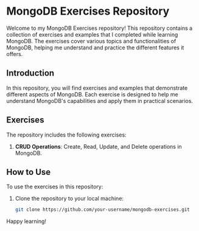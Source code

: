 # MongoDB Exercises Repository

Welcome to my MongoDB Exercises repository! This repository contains a collection of exercises and examples that I completed while learning MongoDB. The exercises cover various topics and functionalities of MongoDB, helping me understand and practice the different features it offers.


## Introduction
In this repository, you will find exercises and examples that demonstrate different aspects of MongoDB. Each exercise is designed to help me understand MongoDB's capabilities and apply them in practical scenarios.

## Exercises
The repository includes the following exercises:
1. **CRUD Operations**: Create, Read, Update, and Delete operations in MongoDB.
<!-- 2. **Indexing**: Creating and using indexes to improve query performance.
3. **Aggregation**: Using the aggregation framework to perform complex data manipulations.
4. **Schema Design**: Designing effective schemas for MongoDB collections.-->

## How to Use
To use the exercises in this repository:
1. Clone the repository to your local machine:
    ```bash
    git clone https://github.com/your-username/mongodb-exercises.git
    ```

Happy learning!
